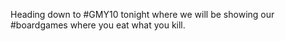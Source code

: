 Heading down to #GMY10 tonight where we will be showing our #boardgames where you eat what you kill. 